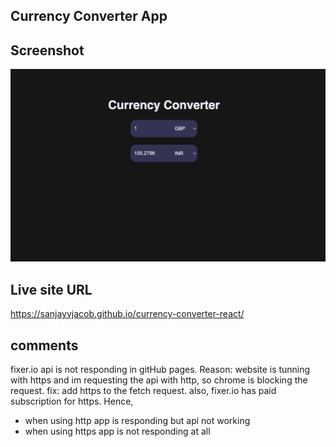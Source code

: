 ## Currency Converter App

## Screenshot

![](./screenshot.png)

## Live site URL

https://sanjayvjacob.github.io/currency-converter-react/

## comments

fixer.io api is not responding in gitHub pages.
Reason: website is tunning with https and im requesting the api with http, so chrome is blocking the request.
fix: add https to the fetch request. also, fixer.io has paid subscription for https.
Hence,

- when using http app is responding but api not working
- when using https app is not responding at all
